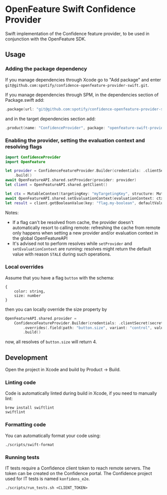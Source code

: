 # OpenFeature Swift Confidence Provider

Swift implementation of the Confidence feature provider, to be used in conjunction with the OpenFeature SDK.

## Usage

### Adding the package dependency

If you manage dependencies through Xcode go to "Add package" and enter `git@github.com:spotify/confidence-openfeature-provider-swift.git`.

If you manage dependencies through SPM, in the dependencies section of Package.swift add:
```swift
.package(url: "git@github.com:spotify/confidence-openfeature-provider-swift.git", from: "0.1.0")
```

and in the target dependencies section add:
```swift
.product(name: "ConfidenceProvider", package: "openfeature-swift-provider"),
```

### Enabling the provider, setting the evaluation context and resolving flags

```swift
import ConfidenceProvider
import OpenFeature

let provider = ConfidenceFeatureProvider.Builder(credentials: .clientSecret(secret: "mysecret"))
    .build()
await OpenFeatureAPI.shared.setProvider(provider: provider)
let client = OpenFeatureAPI.shared.getClient()

let ctx = MutableContext(targetingKey: "myTargetingKey", structure: MutableStructure())
await OpenFeatureAPI.shared.setEvaluationContext(evaluationContext: ctx)
let result = client.getBooleanValue(key: "flag.my-boolean", defaultValue: false)
```

Notes:
- If a flag can't be resolved from cache, the provider doesn't automatically resort to calling remote: refreshing the cache from remote only happens when setting a new provider and/or evaluation context in the global OpenFeatureAPI
- It's advised not to perform resolves while `setProvider` and `setEvaluationContext` are running: resolves might return the default value with reason `STALE` during such operations. 

### Local overrides

Assume that you have a flag `button` with the schema:
```
{
    color: string,
    size: number
}
```

then you can locally override the size property by

```swift
OpenFeatureAPI.shared.provider =
    ConfidenceFeatureProvider.Builder(credentials: .clientSecret(secret: "mysecret"))
        .overrides(.field(path: "button.size", variant: "control", value: .integer(4)))
        .build()
```

now, all resolves of `button.size` will return 4.

## Development

Open the project in Xcode and build by Product -> Build.

### Linting code

Code is automatically linted during build in Xcode, if you need to manually lint:
```shell
brew install swiftlint
swiftlint
```

### Formatting code

You can automatically format your code using:
```shell
./scripts/swift-format
```

### Running tests

IT tests require a Confidence client token to reach remote servers. The token can be created on the Confidence portal. The Confidence project used for IT tests is named `konfidens_e2e`.


```shell
./scripts/run_tests.sh <CLIENT_TOKEN>
```
